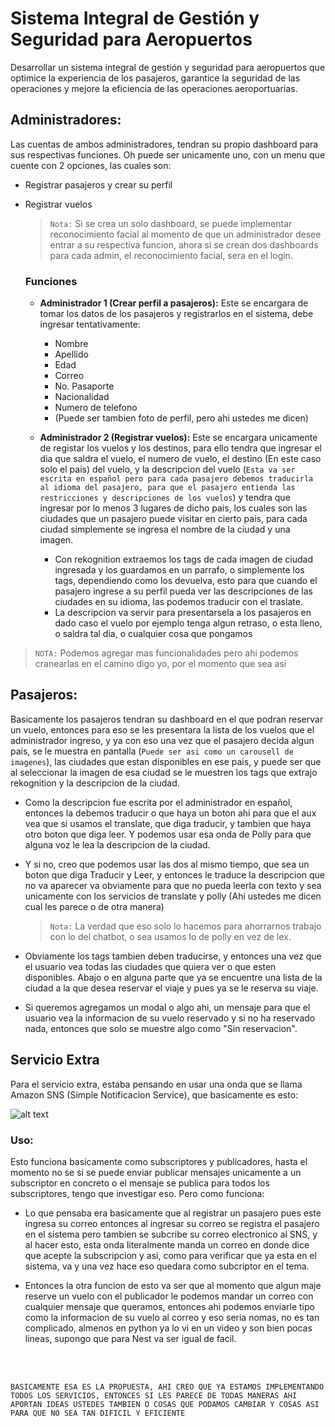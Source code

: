 # Sistema Integral de Gestión y Seguridad para Aeropuertos

Desarrollar un sistema integral de gestión y seguridad para aeropuertos que optimice la experiencia de los pasajeros, garantice la seguridad de las operaciones y mejore la eficiencia de las operaciones aeroportuarias.

## Administradores:

Las cuentas de ambos administradores, tendran su propio dashboard para sus respectivas funciones. Oh puede ser unicamente uno, con un menu que cuente con 2 opciones, las cuales son:

- Registrar pasajeros y crear su perfil
- Registrar vuelos

  > `Nota:` Si se crea un solo dashboard, se puede implementar reconocimiento facial al momento de que un administrador desee entrar a su respectiva funcion, ahora si se crean dos dashboards para cada admin, el reconocimiento facial, sera en el login.

  ### Funciones

  - **Administrador 1 (Crear perfil a pasajeros):** Este se encargara de tomar los datos de los pasajeros y registrarlos en el sistema, debe ingresar tentativamente:

    - Nombre
    - Apellido
    - Edad
    - Correo
    - No. Pasaporte
    - Nacionalidad
    - Numero de telefono
    - (Puede ser tambien foto de perfil, pero ahi ustedes me dicen)

  - **Administrador 2 (Registrar vuelos):** Este se encargara unicamente de registar los vuelos y los destinos, para ello tendra que ingresar el dia que saldra el vuelo, el numero de vuelo, el destino (En este caso solo el pais) del vuelo, y la descripcion del vuelo (`Esta va ser escrita en español pero para cada pasajero debemos traducirla al idioma del pasajero, para que el pasajero entienda las restricciones y descripciones de los vuelos`) y tendra que ingresar por lo menos 3 lugares de dicho pais, los cuales son las ciudades que un pasajero puede visitar en cierto pais, para cada ciudad simplemente se ingresa el nombre de la ciudad y una imagen.

    - Con rekognition extraemos los tags de cada imagen de ciudad ingresada y los guardamos en un parrafo, o simplemente los tags, dependiendo como los devuelva, esto para que cuando el pasajero ingrese a su perfil pueda ver las descripciones de las ciudades en su idioma, las podemos traducir con el traslate.
    - La descripcion va servir para presentarsela a los pasajeros en dado caso el vuelo por ejemplo tenga algun retraso, o esta lleno, o saldra tal dia, o cualquier cosa que pongamos

> `NOTA:` Podemos agregar mas funcionalidades pero ahi podemos cranearlas en el camino digo yo, por el momento que sea asi

## Pasajeros:

Basicamente los pasajeros tendran su dashboard en el que podran reservar un vuelo, entonces para eso se les presentara la lista de los vuelos que el administrador ingreso, y ya con eso una vez que el pasajero decida algun pais, se le muestra en pantalla (`Puede ser asi como un carousell de imagenes`), las ciudades que estan disponibles en ese pais, y puede ser que al seleccionar la imagen de esa ciudad se le muestren los tags que extrajo rekognition y la descripcion de la ciudad.

- Como la descripcion fue escrita por el administrador en español, entonces la debemos traducir o que haya un boton ahi para que el aux vea que si usamos el translate, que diga traducir, y tambien que haya otro boton que diga leer. Y podemos usar esa onda de Polly para que alguna voz le lea la descripcion de la ciudad.

- Y si no, creo que podemos usar las dos al mismo tiempo, que sea un boton que diga Traducir y Leer, y entonces le traduce la descripcion que no va aparecer va obviamente para que no pueda leerla con texto y sea unicamente con los servicios de translate y polly (Ahi ustedes me dicen cual les parece o de otra manera)

  > `Nota:` La verdad que eso solo lo hacemos para ahorrarnos trabajo con lo del chatbot, o sea usamos lo de polly en vez de lex.

- Obviamente los tags tambien deben traducirse, y entonces una vez que el usuario vea todas las ciudades que quiera ver o que esten disponibles. Abajo o en alguna parte que ya se encuentre una lista de la ciudad a la que desea reservar el viaje y pues ya se le reserva su viaje.

- Si queremos agregamos un modal o algo ahi, un mensaje para que el usuario vea la informacion de su vuelo reservado y si no ha reservado nada, entonces que solo se muestre algo como "Sin reservacion".

## Servicio Extra

Para el servicio extra, estaba pensando en usar una onda que se llama Amazon SNS (Simple Notificacion Service), que basicamente es esto:

![alt text](image.png)

### Uso:

Esto funciona basicamente como subscriptores y publicadores, hasta el momento no se si se puede enviar publicar mensajes unicamente a un subscriptor en concreto o el mensaje se publica para todos los subscriptores, tengo que investigar eso. Pero como funciona:

- Lo que pensaba era basicamente que al registrar un pasajero pues este ingresa su correo entonces al ingresar su correo se registra el pasajero en el sistema pero tambien se subcribe su correo electronico al SNS, y al hacer esto, esta onda literalmente manda un correo en donde dice que acepte la subscripcion y asi, como para verificar que ya esta en el sistema, va y una vez hace eso quedara como subcriptor en el tema.

- Entonces la otra funcion de esto va ser que al momento que algun maje reserve un vuelo con el publicador le podemos mandar un correo con cualquier mensaje que queramos, entonces ahi podemos enviarle tipo como la informacion de su vuelo al correo y eso seria nomas, no es tan complicado, almenos en python ya lo vi en un video y son bien pocas lineas, supongo que para Nest va ser igual de facil.

</br>
</br>

```
BASICAMENTE ESA ES LA PROPUESTA, AHI CREO QUE YA ESTAMOS IMPLEMENTANDO TODOS LOS SERVICIOS, ENTONCES SI LES PARECE DE TODAS MANERAS AHI APORTAN IDEAS USTEDES TAMBIEN O COSAS QUE PODAMOS CAMBIAR Y COSAS ASI PARA QUE NO SEA TAN DIFICIL Y EFICIENTE
```
